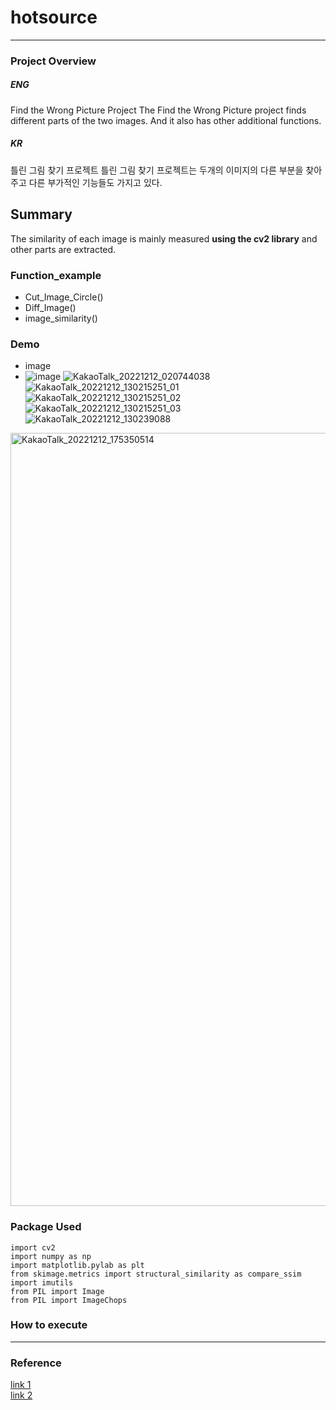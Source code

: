 # hotsource
---
### Project Overview

##### ENG
Find the Wrong Picture Project
The Find the Wrong Picture project finds different parts of the two images.
And it also has other additional functions.

##### KR
틀린 그림 찾기 프로젝트
틀린 그림 찾기 프로젝트는 두개의 이미지의 다른 부분을 찾아주고 다른 부가적인 기능들도 가지고 있다.


## Summary    
 The similarity of each image is mainly measured **using the cv2 library** and other parts are extracted.   
 
### Function_example       
 - Cut_Image_Circle()   
 - Diff_Image()   
 - image_similarity()    

### Demo 
 - image
 - ![image](https://user-images.githubusercontent.com/88136923/206916602-b632fea6-872b-4a25-9c76-7f30f75e75d5.png)
 ![KakaoTalk_20221212_020744038](https://user-images.githubusercontent.com/88136923/207089737-9736c486-b1ae-45be-a418-66e1d82833ef.jpg)
![KakaoTalk_20221212_130215251_01](https://user-images.githubusercontent.com/88136923/207089772-b3ba625e-abe2-49f0-9ec5-f3fbf899dcad.jpg)
![KakaoTalk_20221212_130215251_02](https://user-images.githubusercontent.com/88136923/207089790-fe7b9f67-8512-46e0-904b-9c242f7def88.jpg)
![KakaoTalk_20221212_130215251_03](https://user-images.githubusercontent.com/88136923/207089798-06de7e6f-5705-4004-9c6b-b9aafdfce98d.jpg)
![KakaoTalk_20221212_130239088](https://user-images.githubusercontent.com/88136923/207089814-c87fab65-cb80-4424-9446-36355693a38d.png)
<img width="1237" alt="KakaoTalk_20221212_175350514" src="https://user-images.githubusercontent.com/88136923/207089836-b5391e96-37ac-41a9-8b70-590d68ecdc37.png">


### Package Used
```
import cv2
import numpy as np
import matplotlib.pylab as plt
from skimage.metrics import structural_similarity as compare_ssim
import imutils
from PIL import Image
from PIL import ImageChops
```

### How to execute




<hr>   

### Reference
[link 1](https://bkshin.tistory.com/entry/OpenCV-9-%EC%9D%B4%EB%AF%B8%EC%A7%80-%EC%97%B0%EC%82%B0)    
[link 2](https://m.blog.naver.com/codinglab9807/222711897434)    
